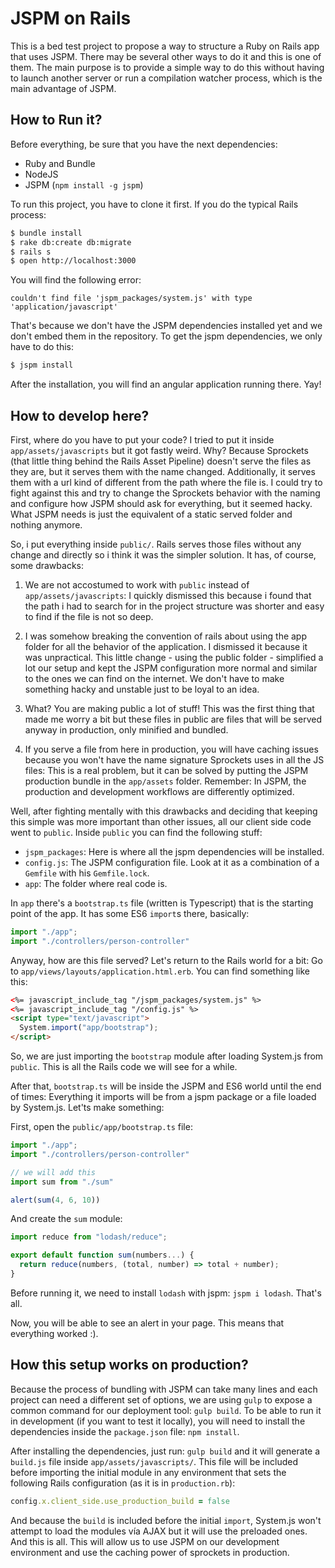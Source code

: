 # JSPM on Rails

This is a bed test project to propose a way to structure a Ruby on Rails app that uses JSPM. There may be several other ways to do it and this is one of them. The main purpose is to provide a simple way to do this without having to launch another server or run a compilation watcher process, which is the main advantage of JSPM.

## How to Run it?

Before everything, be sure that you have the next dependencies:

- Ruby and Bundle
- NodeJS
- JSPM (`npm install -g jspm`)

To run this project, you have to clone it first. If you do the typical Rails process:

```bash
$ bundle install
$ rake db:create db:migrate
$ rails s
$ open http://localhost:3000
```

You will find the following error:

```
couldn't find file 'jspm_packages/system.js' with type 'application/javascript'
```

That's because we don't have the JSPM dependencies installed yet and we don't embed them in the repository. To get the jspm dependencies, we only have to do this:

```bash
$ jspm install
```

After the installation, you will find an angular application running there. Yay!

## How to develop here?

First, where do you have to put your code? I tried to put it inside `app/assets/javascripts` but it got fastly weird. Why? Because Sprockets (that little thing behind the Rails Asset Pipeline) doesn't serve the files as they are, but it serves them with the name changed. Additionally, it serves them with a url kind of different from the path where the file is. I could try to fight against this and try to change the Sprockets behavior with the naming and configure how JSPM should ask for everything, but it seemed hacky. What JSPM needs is just the equivalent of a static served folder and nothing anymore.

So, i put everything inside `public/`. Rails serves those files without any change and directly so i think it was the simpler solution. It has, of course, some drawbacks:

1. We are not accostumed to work with `public` instead of `app/assets/javascripts`: I quickly dismissed this because i found that the path i had to search for in the project structure was shorter and easy to find if the file is not so deep.

2. I was somehow breaking the convention of rails about using the app folder for all the behavior of the application. I dismissed it because it was unpractical. This little change - using the public folder - simplified a lot our setup and kept the JSPM configuration more normal and similar to the ones we can find on the internet. We don't have to make something hacky and unstable just to be loyal to an idea.

3. What? You are making public a lot of stuff! This was the first thing that made me worry a bit but these files in public are files that will be served anyway in production, only minified and bundled.

4. If you serve a file from here in production, you will have caching issues because you won't have the name signature Sprockets uses in all the JS files: This is a real problem, but it can be solved by putting the JSPM production bundle in the `app/assets` folder. Remember: In JSPM, the production and development workflows are differently optimized.

Well, after fighting mentally with this drawbacks and deciding that keeping this simple was more important than other issues, all our client side code went to `public`. Inside `public` you can find the following stuff:

- `jspm_packages`: Here is where all the jspm dependencies will be installed.
- `config.js`: The JSPM configuration file. Look at it as a combination of a `Gemfile` with his `Gemfile.lock`.
- `app`: The folder where real code is.

In `app` there's a `bootstrap.ts` file (written is Typescript) that is the starting point of the app. It has some ES6 `import`s there, basically:

```js
import "./app";
import "./controllers/person-controller"
```

Anyway, how are this file served? Let's return to the Rails world for a bit: Go to `app/views/layouts/application.html.erb`. You can find something like this:

```html
<%= javascript_include_tag "/jspm_packages/system.js" %>
<%= javascript_include_tag "/config.js" %>
<script type="text/javascript">
  System.import("app/bootstrap");
</script>
```

So, we are just importing the `bootstrap` module after loading System.js from `public`. This is all the Rails code we will see for a while.

After that, `bootstrap.ts` will be inside the JSPM and ES6 world until the end of times: Everything it imports will be from a jspm package or a file loaded by System.js. Let'ts make something:

First, open the `public/app/bootstrap.ts` file:

```js
import "./app";
import "./controllers/person-controller"

// we will add this
import sum from "./sum"

alert(sum(4, 6, 10))
```

And create the `sum` module:

```js
import reduce from "lodash/reduce";

export default function sum(numbers...) {
  return reduce(numbers, (total, number) => total + number);
}
```

Before running it, we need to install `lodash` with jspm: `jspm i lodash`. That's all.

Now, you will be able to see an alert in your page. This means that everything worked :).

## How this setup works on production?

Because the process of bundling with JSPM can take many lines and each project can need a different set of options, we are using `gulp` to expose a common command for our deployment tool: `gulp build`. To be able to run it in development (if you want to test it locally), you will need to install the dependencies inside the `package.json` file: `npm install`.

After installing the dependencies, just run: `gulp build` and it will generate a `build.js` file inside `app/assets/javascripts/`. This file will be included before importing the initial module in any environment that sets the following Rails configuration (as it is in `production.rb`):

```ruby
config.x.client_side.use_production_build = false
```

And because the `build` is included before the initial `import`, System.js won't attempt to load the modules vía AJAX but it will use the preloaded ones. And this is all. This will allow us to use JSPM on our development environment and use the caching power of sprockets in production.
